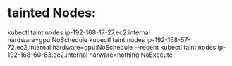 tainted Nodes:
=================
kubectl taint nodes ip-192-168-17-27.ec2.internal hardware=gpu:NoSchedule
kubectl taint nodes ip-192-168-57-72.ec2.internal hardware=gpu:NoSchedule --recent
kubectl taint nodes ip-192-168-60-83.ec2.internal harware=nothing:NoExecute